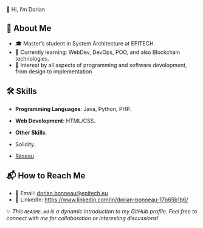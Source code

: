 👋 Hi, I’m Dorian

## 🧐 About Me
- 🎓 Master’s student in System Architecture at EPITECH.
- 🌱 Currently learning: WebDev, DevOps, POO, and also Blockchain technologies.
- 🚀 Interest by all aspects of programming and software development, from design to implementation


## 🛠️ Skills
- **Programming Languages**: Java, Python, PHP.
- **Web Development**: HTML/CSS.
  
- **Other Skills**:
-  Solidity.
-  [Réseau](https://tryhackme-badges.s3.amazonaws.com/Dorianbnu.png)

## 📬 How to Reach Me
- 📧 Email: dorian.bonneau@epitech.eu
- 💼 LinkedIn: https://www.linkedin.com/in/dorian-bonneau-17b65b1b6/



✨ _This `README.md` is a dynamic introduction to my GitHub profile. Feel free to connect with me for collaboration or interesting discussions!_
